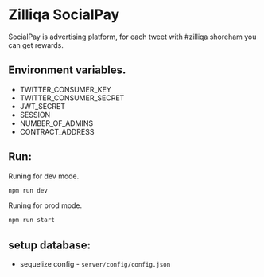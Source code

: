 # Zilliqa SocialPay

SocialPay is advertising platform, for each tweet with #zilliqa shoreham you can get rewards.

## Environment variables.

 * TWITTER_CONSUMER_KEY
 * TWITTER_CONSUMER_SECRET
 * JWT_SECRET
 * SESSION
 * NUMBER_OF_ADMINS
 * CONTRACT_ADDRESS

## Run:

Runing for dev mode.
```bash
npm run dev
```

Runing for prod mode.
```bash
npm run start
```

## setup database:
  * sequelize config - `server/config/config.json`
